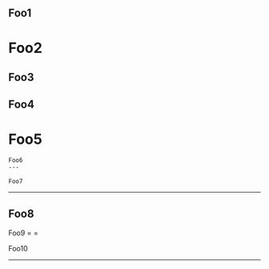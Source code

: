 Foo1
-------------------------

Foo2
=

   Foo3
---

  Foo4
-----

  Foo5
  ===

    Foo6
    ---

    Foo7
---

Foo8
   ----      

Foo9
= =

Foo10
--- -